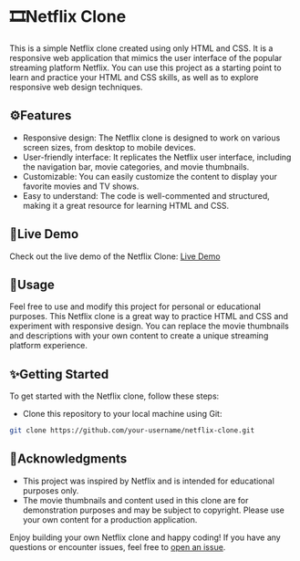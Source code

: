 # 🎞Netflix Clone


This is a simple Netflix clone created using only HTML and CSS. It is a responsive web application that mimics the user interface of the popular streaming platform Netflix. You can use this project as a starting point to learn and practice your HTML and CSS skills, as well as to explore responsive web design techniques.

## ⚙Features

- Responsive design: The Netflix clone is designed to work on various screen sizes, from desktop to mobile devices.
- User-friendly interface: It replicates the Netflix user interface, including the navigation bar, movie categories, and movie thumbnails.
- Customizable: You can easily customize the content to display your favorite movies and TV shows.
- Easy to understand: The code is well-commented and structured, making it a great resource for learning HTML and CSS.


## 🔗Live Demo

Check out the live demo of the Netflix Clone: [Live Demo](https://netflix-clone-nadeem.netlify.app/)

## 📍Usage

Feel free to use and modify this project for personal or educational purposes. This Netflix clone is a great way to practice HTML and CSS and experiment with responsive design. You can replace the movie thumbnails and descriptions with your own content to create a unique streaming platform experience.
## ✨Getting Started

To get started with the Netflix clone, follow these steps:

- Clone this repository to your local machine using Git:

```bash
git clone https://github.com/your-username/netflix-clone.git
```

## 🎯Acknowledgments

- This project was inspired by Netflix and is intended for educational purposes only.
- The movie thumbnails and content used in this clone are for demonstration purposes and may be subject to copyright. Please use your own content for a production application.

Enjoy building your own Netflix clone and happy coding! If you have any questions or encounter issues, feel free to [open an issue](https://github.com/nadeem-nasir404/netflix-clone/issues).
